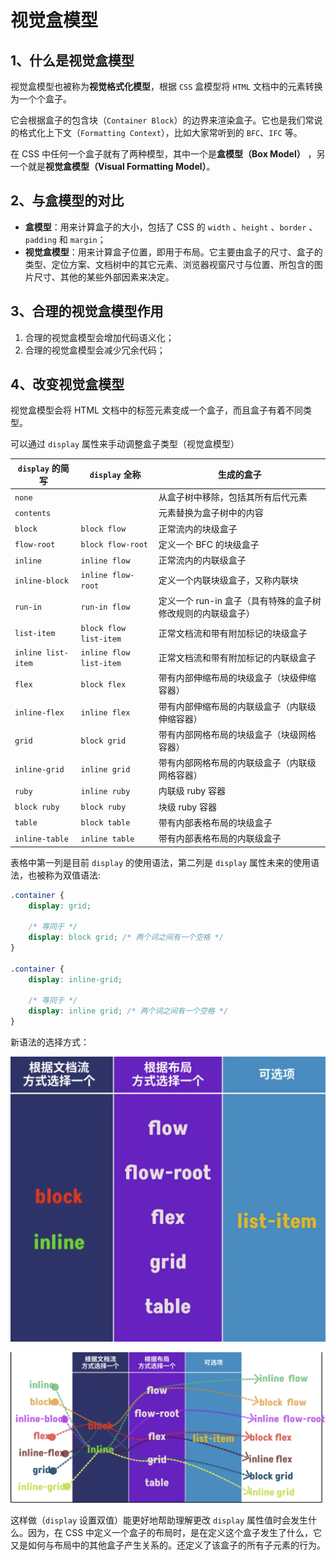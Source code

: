 # 视觉盒模型

## 1、什么是视觉盒模型

视觉盒模型也被称为**视觉格式化模型**，根据 `CSS` 盒模型将 `HTML` 文档中的元素转换为一个个盒子。

它会根据盒子的包含块（`Container Block`）的边界来渲染盒子。它也是我们常说的格式化上下文（`Formatting Context`），比如大家常听到的 `BFC`、`IFC` 等。

在 CSS 中任何一个盒子就有了两种模型，其中一个是**盒模型（Box Model）** ，另一个就是**视觉盒模型（Visual Formatting Model）**。

## 2、与盒模型的对比

* **盒模型**：用来计算盒子的大小，包括了 CSS 的 `width` 、`height` 、`border` 、`padding` 和 `margin`；
* **视觉盒模型**：用来计算盒子位置，即用于布局。它主要由盒子的尺寸、盒子的类型、定位方案、文档树中的其它元素、浏览器视窗尺寸与位置、所包含的图片尺寸、其他的某些外部因素来决定。

## 3、合理的视觉盒模型作用

1. 合理的视觉盒模型会增加代码语义化；
2. 合理的视觉盒模型会减少冗余代码；

## 4、改变视觉盒模型

视觉盒模型会将 HTML 文档中的标签元素变成一个盒子，而且盒子有着不同类型。

可以通过 `display` 属性来手动调整盒子类型（视觉盒模型）


| **`display`** **的简写** | **`display`** **全称**  | **生成的盒子**                                               |
| ------------------------ | ----------------------- | ------------------------------------------------------------ |
| `none`                   |                         | 从盒子树中移除，包括其所有后代元素                           |
| `contents`               |                         | 元素替换为盒子树中的内容                                     |
| `block`                  | `block flow`            | 正常流内的块级盒子                                           |
| `flow-root`              | `block flow-root`       | 定义一个 BFC 的块级盒子                                      |
| `inline`                 | `inline flow`           | 正常流内的内联级盒子                                         |
| `inline-block`           | `inline flow-root`      | 定义一个内联块级盒子，又称内联块                             |
| `run-in`                 | `run-in flow`           | 定义一个 run-in 盒子（具有特殊的盒子树修改规则的内联级盒子） |
| `list-item`              | `block flow list-item`  | 正常文档流和带有附加标记的块级盒子                           |
| `inline list-item`       | `inline flow list-item` | 正常文档流和带有附加标记的内联级盒子                         |
| `flex`                   | `block flex`            | 带有内部伸缩布局的块级盒子（块级伸缩容器）                   |
| `inline-flex`            | `inline flex`           | 带有内部伸缩布局的内联级盒子（内联级伸缩容器）               |
| `grid`                   | `block grid`            | 带有内部网格布局的块级盒子（块级网格容器）                   |
| `inline-grid`            | `inline grid`           | 带有内部网格布局的内联级盒子（内联级网格容器）               |
| `ruby`                   | `inline ruby`           | 内联级 ruby 容器                                             |
| `block ruby`             | `block ruby`            | 块级 ruby 容器                                               |
| `table`                  | `block table`           | 带有内部表格布局的块级盒子                                   |
| `inline-table`           | `inline table`          | 带有内部表格布局的内联级盒子                                 |

表格中第一列是目前 `display` 的使用语法，第二列是 `display` 属性未来的使用语法，也被称为双值语法:

```css
.container {
    display: grid;
  
    /* 等同于 */
    display: block grid; /* 两个词之间有一个空格 */
}

.container {
    display: inline-grid;
  
    /* 等同于 */
    display: inline grid; /* 两个词之间有一个空格 */
}

```

新语法的选择方式：

![1.png](../images/视觉盒模型1.png)

![2.png](assets/视觉盒模型2.png)

这样做（`display` 设置双值）能更好地帮助理解更改 `display` 属性值时会发生什么。因为，在 CSS 中定义一个盒子的布局时，是在定义这个盒子发生了什么，它又是如何与布局中的其他盒子产生关系的。还定义了该盒子的所有子元素的行为。

